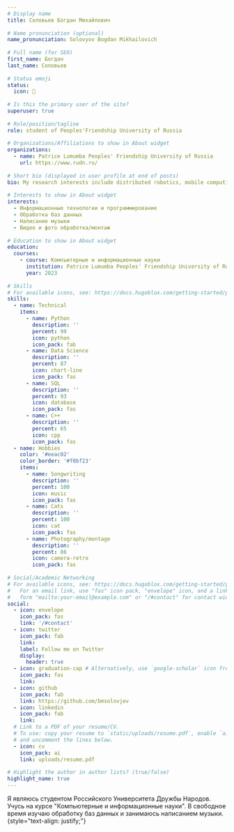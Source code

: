 ```yaml
--- 
# Display name 
title: Соловьев Богдан Михайлович 
 
# Name pronunciation (optional) 
name_pronunciation: Solovyov Bogdan Mikhailovich 
 
# Full name (for SEO) 
first_name: Богдан 
last_name: Соловьев 
 
# Status emoji 
status: 
  icon: 💼 
 
# Is this the primary user of the site? 
superuser: true 
 
# Role/position/tagline 
role: student of Peoples'Friendship University of Russia 
 
# Organizations/Affiliations to show in About widget 
organizations: 
  - name: Patrice Lumumba Peoples' Friendship University of Russia 
    url: https://www.rudn.ru/ 
 
# Short bio (displayed in user profile at end of posts) 
bio: My research interests include distributed robotics, mobile computing and programmable matter. 
 
# Interests to show in About widget 
interests: 
  - Информационные технологии и программирование  
  - Обработка баз данных 
  - Написание музыки 
  - Видео и фото обработка/монтаж 
 
# Education to show in About widget 
education: 
  courses:  
    - course: Компьютерные и информационные науки 
      institution: Patrice Lumumba Peoples' Friendship University of Russia 
      year: 2023 
 
# Skills 
# For available icons, see: https://docs.hugoblox.com/getting-started/page-builder/#icons 
skills: 
  - name: Technical 
    items: 
      - name: Python 
        description: '' 
        percent: 99 
        icon: python 
        icon_pack: fab 
      - name: Data Science 
        description: '' 
        percent: 87 
        icon: chart-line 
        icon_pack: fas 
      - name: SQL 
        description: '' 
        percent: 93 
        icon: database 
        icon_pack: fas 
      - name: С++ 
        description: '' 
        percent: 65 
        icon: cpp 
        icon_pack: fas 
  - name: Hobbies 
    color: '#eeac02' 
    color_border: '#f0bf23' 
    items: 
      - name: Songwriting 
        description: '' 
        percent: 100 
        icon: music 
        icon_pack: fas 
      - name: Cats 
        description: '' 
        percent: 100 
        icon: cat 
        icon_pack: fas 
      - name: Photography/montage 
        description: '' 
        percent: 86 
        icon: camera-retro 
        icon_pack: fas 
 
# Social/Academic Networking 
# For available icons, see: https://docs.hugoblox.com/getting-started/page-builder/#icons 
#   For an email link, use "fas" icon pack, "envelope" icon, and a link in the 
#   form "mailto:your-email@example.com" or "/#contact" for contact widget. 
social: 
  - icon: envelope 
    icon_pack: fas 
    link: '/#contact' 
  - icon: twitter 
    icon_pack: fab 
    link:  
    label: Follow me on Twitter 
    display: 
      header: true 
  - icon: graduation-cap # Alternatively, use `google-scholar` icon from `ai` icon pack 
    icon_pack: fas 
    link:  
  - icon: github 
    icon_pack: fab 
    link: https://github.com/bmsolovjev 
  - icon: linkedin 
    icon_pack: fab 
    link:  
  # Link to a PDF of your resume/CV. 
  # To use: copy your resume to `static/uploads/resume.pdf`, enable `ai` icons in `params.yaml`, 
  # and uncomment the lines below. 
  - icon: cv 
    icon_pack: ai 
    link: uploads/resume.pdf 
 
# Highlight the author in author lists? (true/false) 
highlight_name: true 
--- 
```

 
Я являюсь студентом Российского Университета Дружбы Народов. Учусь на курсе "Компьютерные и информационные науки". В свободное время изучаю обработку баз данных и занимаюсь написанием музыки. 
{style="text-align: justify;"}
